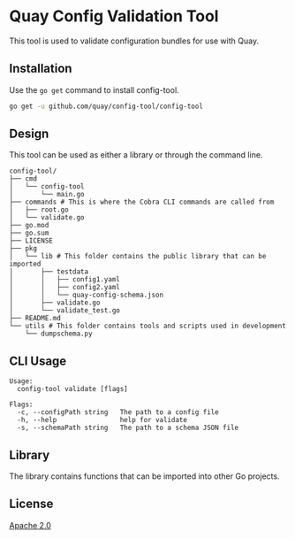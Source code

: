 # Quay Config Validation Tool

This tool is used to validate configuration bundles for use with Quay.

## Installation

Use the `go get` command to install config-tool.

```bash
go get -u github.com/quay/config-tool/config-tool
```

## Design

This tool can be used as either a library or through the command line.

```
config-tool/
├── cmd
│   └── config-tool
│       └── main.go
├── commands # This is where the Cobra CLI commands are called from
│   ├── root.go
│   └── validate.go
├── go.mod
├── go.sum
├── LICENSE
├── pkg
│   └── lib # This folder contains the public library that can be imported
│       ├── testdata
│       │   ├── config1.yaml
│       │   ├── config2.yaml
│       │   └── quay-config-schema.json
│       ├── validate.go
│       └── validate_test.go
├── README.md
└── utils # This folder contains tools and scripts used in development
    └── dumpschema.py
```

## CLI Usage

```
Usage:
  config-tool validate [flags]

Flags:
  -c, --configPath string   The path to a config file
  -h, --help                help for validate
  -s, --schemaPath string   The path to a schema JSON file
```

## Library

The library contains functions that can be imported into other Go projects.

## License

[Apache 2.0](https://choosealicense.com/licenses/apache-2.0/)
